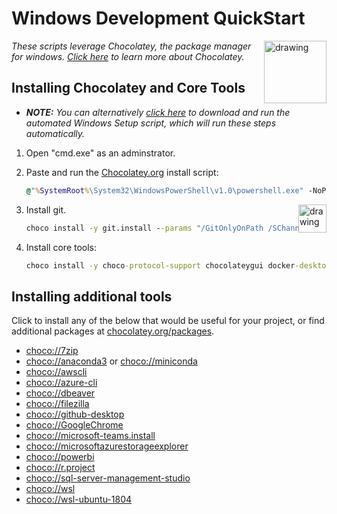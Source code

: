 # Windows Development QuickStart

<!-- markdownlint-disable MD033 - no-inline-html -->

<a href="chocolatey.org"><img src="https://chocolatey.org/content/images/logo_square.svg" alt="drawing" width="100" style="float: right"/></a>

_These scripts leverage Chocolatey, the package manager for windows. [Click here](https://chocolatey.org/why-chocolatey) to learn more about Chocolatey._

<!-- markdownlint-capture -->
<!-- markdownlint-disable -->
<!-- markdownlint-restore -->

## Installing Chocolatey and Core Tools

* _**NOTE:** You can alternatively [click here](windows_setup_script.bat) to download and run the automated Windows Setup script, which will run these steps automatically._

1. Open "cmd.exe" as an adminstrator.
2. Paste and run the [Chocolatey.org](https://chocolatey.org/docs/installation#install-with-cmdexe) install script:

    ```cmd
    @"%SystemRoot%\System32\WindowsPowerShell\v1.0\powershell.exe" -NoProfile -InputFormat None -ExecutionPolicy Bypass -Command "iex ((New-Object System.Net.WebClient).DownloadString('https://chocolatey.org/install.ps1'))" && SET "PATH=%PATH%;%ALLUSERSPROFILE%\chocolatey\bin"
    ```

    <a href="https://git-scm.com/"><img src="https://git-scm.com/images/logo@2x.png" alt="drawing" width="45" style="float: right"/></a>

3. Install git.

    ```cmd
    choco install -y git.install --params "/GitOnlyOnPath /SChannel /NoAutoCrlf /WindowsTerminal"
    ```

4. Install core tools:

    ```cmd
    choco install -y choco-protocol-support chocolateygui docker-desktop python3 sudo terraform vscode
    ```

## Installing additional tools

Click to install any of the below that would be useful for your project, or find additional packages at [chocolatey.org/packages](https://chocolatey.org/packages).

* [choco://7zip](choco://7zip)
* [choco://anaconda3](choco://anaconda3) or [choco://miniconda](choco://miniconda)
* [choco://awscli](choco://awscli)
* [choco://azure-cli](choco://azure-cli)
* [choco://dbeaver](choco://dbeaver)
* [choco://filezilla](choco://filezilla)
* [choco://github-desktop](choco://github-desktop)
* [choco://GoogleChrome](choco://GoogleChrome)
* [choco://microsoft-teams.install](choco://microsoft-teams.install)
* [choco://microsoftazurestorageexplorer](choco://microsoftazurestorageexplorer)
* [choco://powerbi](choco://powerbi)
* [choco://r.project](choco://r.project)
* [choco://sql-server-management-studio](choco://sql-server-management-studio)
* [choco://wsl](choco://wsl)
* [choco://wsl-ubuntu-1804](choco://wsl-ubuntu-1804)
